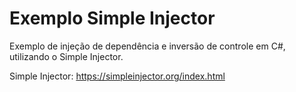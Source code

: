 # Exemplo Simple Injector

Exemplo de injeção de dependência e inversão de controle em C#, utilizando o Simple Injector.

Simple Injector: https://simpleinjector.org/index.html